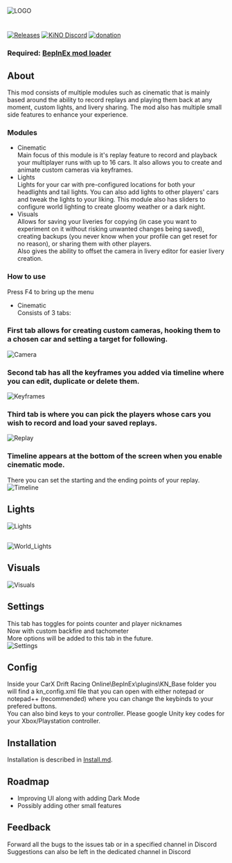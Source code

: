 ![LOGO](Images/logo.png)
#
[![Releases](https://img.shields.io/github/v/release/trbflxr/kino?include_prereleases&label=DOWNLOAD&style=for-the-badge)](https://github.com/trbflxr/kino/releases) 
[![KiNO Discord](https://img.shields.io/discord/716264804498538516?label=DISCORD&style=for-the-badge)](https://discord.gg/8z6HAA3)
[![donation](https://img.shields.io/badge/paypal-donate-blue?style=for-the-badge&logo=PayPal&link=http://paypal.me/karinkiril)](http://paypal.me/karinkirill)
### Required: [BepInEx mod loader](https://github.com/BepInEx/BepInEx/releases)
## About
This mod consists of multiple modules such as cinematic that is mainly based around the ability to record replays and playing them back at any moment, custom lights, and livery sharing. The mod also has multiple small side features to enhance your experience.

### Modules
* Cinematic  
Main focus of this module is it's replay feature to record and playback your multiplayer runs with up to 16 cars. It also allows you to create and animate custom cameras via keyframes.
* Lights  
Lights for your car with pre-configured locations for both your headlights and tail lights. You can also add lights to other players' cars and tweak the lights to your liking.
This module also has sliders to configure world lighting to create gloomy weather or a dark night.
* Visuals  
Allows for saving your liveries for copying (in case you want to experiment on it without risking unwanted changes being saved), creating backups (you never know when your profile can get reset for no reason), or sharing them with other players.  
Also gives the ability to offset the camera in livery editor for easier livery creation.

### How to use
Press F4 to bring up the menu
- Cinematic  
Consists of 3 tabs:  
### First tab allows for creating custom cameras, hooking them to a chosen car and setting a target for following.   
![Camera](Images/camera.png)  
### Second tab has all the keyframes you added via timeline where you can edit, duplicate or delete them.  
![Keyframes](Images/keyframes.png)  
### Third tab is where you can pick the players whose cars you wish to record and load your saved replays.  
![Replay](Images/replay.png)  
### Timeline appears at the bottom of the screen when you enable cinematic mode.
There you can set the starting and the ending points of your replay.  
![Timeline](Images/timeline.png)  

## Lights
![Lights](Images/lights.png)  

##  
![World_Lights](Images/lights_world.png)

## Visuals
![Visuals](Images/visuals.png)
  

## Settings
This tab has toggles for points counter and player nicknames  
Now with custom backfire and tachometer   
More options will be added to this tab in the future.  
![Settings](Images/settings.png)  

## Config
Inside your CarX Drift Racing Online\BepInEx\plugins\KN_Base folder you will find a kn_config.xml file that you can open with either notepad or notepad++ (recommended) where you can change the keybinds to your prefered buttons.  
You can also bind keys to your controller. Please google Unity key codes for your Xbox/Playstation controller.

## Installation
Installation is described in [Install.md](INSTALL.md).


## Roadmap
- Improving UI along with adding Dark Mode
- Possibly adding other small features  

## Feedback
Forward all the bugs to the issues tab or in a specified channel in Discord  
Suggestions can also be left in the dedicated channel in Discord
